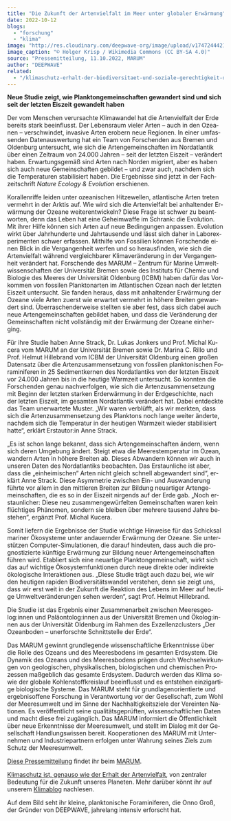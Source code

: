 ```yaml
---
title: "Die Zu­kunft der Artenvielfalt im Meer un­ter glo­ba­ler Er­wär­mung"
date: 2022-10-12
blogs: 
  - "forschung"
  - "klima"
image: "http://res.cloudinary.com/deepwave-org/image/upload/v1747244421/deepwave.org/Elphidium_crispum_1_Foraminifera.jpg"
image_caption: "© Holger Krisp / Wikimedia Commons (CC BY-SA 4.0)"
source: "Pressemitteilung, 11.10.2022, MARUM"
author: "DEEPWAVE"
related: 
  - "/klimaschutz-erhalt-der-biodiversitaet-und-soziale-gerechtigkeit-diese-aufgaben-lassen-sich-nur-im-dreiklang-loesen/"
---
```


**Neue Stu­die zeigt, wie Plank­ton­ge­mein­schaf­ten ge­wan­dert sind und sich seit der letz­ten Eis­zeit** **ge­wandelt ha­ben**

Der vom Men­schen ver­ur­sach­te Kli­ma­wan­del hat die Artenvielfalt der Erde be­reits stark be­ein­flusst. Der Le­bens­raum vie­ler Ar­ten – auch in den Ozea­nen – ver­schwin­det, in­va­si­ve Ar­ten er­obern neue Re­gio­nen. In ei­ner um­fas­sen­den Da­ten­aus­wer­tung hat ein Team von For­schen­den aus Bre­men und Ol­den­burg un­ter­sucht, wie sich die Ar­ten­ge­mein­schaf­ten im Nord­at­lan­tik über ei­nen Zeit­raum von 24.000 Jah­ren – seit der letz­ten Eis­zeit – ver­än­dert ha­ben. Er­war­tungs­ge­mäß sind Ar­ten nach Nor­den mi­griert, aber es ha­ben sich auch neue Ge­mein­schaf­ten ge­bil­det – und zwar auch, nach­dem sich die Tem­pe­ra­tu­ren sta­bi­li­siert ha­ben. Die Er­geb­nis­se sind jetzt in der Fach­zeit­schrift _Nature Ecology & Evolution_ er­schie­nen.

Ko­ral­len­rif­fe lei­den un­ter ozea­ni­schen Hit­ze­wel­len, at­lan­ti­sche Ar­ten tre­ten ver­mehrt in der Ark­tis auf. Wie wird sich die Artenvielfalt bei an­hal­ten­der Er­wär­mung der Ozea­ne wei­ter­ent­wi­ckeln? Die­se Fra­ge ist schwer zu be­ant­wor­ten, denn das Le­ben hat eine Ge­heim­waf­fe im Schrank: die Evo­lu­ti­on. Mit ih­rer Hil­fe kön­nen sich Ar­ten auf neue Be­din­gun­gen an­pas­sen. Evo­lu­ti­on wirkt über Jahr­hun­der­te und Jahr­tau­sen­de und lässt sich da­her in La­bor­ex­pe­ri­men­ten schwer er­fas­sen. Mit­hil­fe von Fos­si­li­en kön­nen For­schen­de ei­nen Blick in die Ver­gan­gen­heit wer­fen und so her­aus­fin­den, wie sich die Artenvielfalt wäh­rend ver­gleich­ba­rer Kli­ma­ver­än­de­rung in der Ver­gan­gen­heit ver­än­dert hat. For­schen­de des MARUM – Zen­trum für Ma­ri­ne Um­welt­wis­sen­schaf­ten der Uni­ver­si­tät Bre­men so­wie des In­sti­tuts für Che­mie und Bio­lo­gie des Mee­res der Uni­ver­si­tät Ol­den­burg (ICBM) ha­ben da­für das Vor­kom­men von fos­si­len Plank­ton­ar­ten im At­lan­ti­schen Oze­an nach der letz­ten Eis­zeit un­ter­sucht. Sie fan­den her­aus, dass mit an­hal­ten­der Er­wär­mung der Ozea­ne vie­le Ar­ten zu­erst wie er­war­tet ver­mehrt in hö­he­re Brei­ten ge­wan­dert sind. Über­ra­schen­der­wei­se stell­ten sie aber fest, dass sich da­bei auch neue Ar­ten­ge­mein­schaf­ten ge­bil­det ha­ben, und dass die Ver­än­de­rung der Ge­mein­schaf­ten nicht voll­stän­dig mit der Er­wär­mung der Ozea­ne ein­her­ging.

Für ihre Stu­die ha­ben Anne Strack, Dr. Lu­kas Jon­kers und Prof. Mi­chal Ku­ce­ra vom MARUM an der Uni­ver­si­tät Bre­men so­wie Dr. Ma­ri­na C. Ril­lo und Prof. Hel­mut Hil­le­brand vom ICBM der Uni­ver­si­tät Ol­den­burg ei­nen gro­ßen Da­ten­satz über die Ar­ten­zu­sam­men­set­zung von fos­si­len plank­to­ni­schen Fo­ra­mi­ni­fe­ren in 25 Se­di­ment­ker­nen des Nord­at­lan­tiks von der letz­ten Eis­zeit vor 24.000 Jah­ren bis in die heu­ti­ge Warm­zeit un­ter­sucht. So konn­ten die For­schen­den ge­nau nach­ver­fol­gen, wie sich die Ar­ten­zu­sam­men­set­zung mit Be­ginn der letz­ten star­ken Erd­er­wär­mung in der Erd­ge­schich­te, nach der letz­ten Eis­zeit, im ge­sam­ten Nord­at­lan­tik ver­än­dert hat. Da­bei ent­deck­te das Team un­er­war­te­te Mus­ter. „Wir wa­ren ver­blüfft, als wir merk­ten, dass sich die Ar­ten­zu­sam­men­set­zung des Plank­tons noch lan­ge wei­ter än­der­te, nach­dem sich die Tem­pe­ra­tur in der heu­ti­gen Warm­zeit wie­der sta­bi­li­siert hat­te“, er­klärt Er­st­au­tor:in Anne Strack.

„Es ist schon lan­ge be­kannt, dass sich Ar­ten­ge­mein­schaf­ten än­dern, wenn sich de­ren Um­ge­bung än­dert. Steigt etwa die Mee­res­tem­pe­ra­tur im Oze­an, wan­dern Ar­ten in hö­he­re Brei­ten ab. Die­ses Ab­wan­dern kön­nen wir auch in un­se­ren Da­ten des Nord­at­lan­tiks be­ob­ach­ten. Das Er­staun­li­che ist aber, dass die „ein­hei­mi­schen“ Ar­ten nicht gleich schnell ab­ge­wan­dert sind“, er­klärt Anne Strack. Die­se Asym­me­trie zwi­schen Ein- und Aus­wan­de­rung führ­te vor al­lem in den mitt­le­ren Brei­ten zur Bil­dung neu­ar­ti­ger Ar­ten­ge­mein­schaf­ten, die es so in der Eis­zeit nir­gends auf der Erde gab. „Noch er­staun­li­cher: Die­se neu zu­sam­men­ge­wür­fel­ten Ge­mein­schaf­ten wa­ren kein flüch­ti­ges Phä­no­men, son­dern sie blei­ben über meh­re­re tau­send Jah­re be­ste­hen“, er­gänzt Prof. Mi­chal Ku­ce­ra.

So­mit lie­fern die Er­geb­nis­se der Stu­die wich­ti­ge Hin­wei­se für das Schick­sal ma­ri­ner Öko­sys­te­me un­ter an­dau­ern­der Er­wär­mung der Ozea­ne. Sie un­ter­stüt­zen Com­pu­ter-Si­mu­la­tio­nen, die dar­auf hin­deu­ten, dass auch die pro­gnos­ti­zier­te künf­ti­ge Er­wär­mung zur Bil­dung neu­er Ar­ten­ge­mein­schaf­ten füh­ren wird. Eta­bliert sich eine neu­ar­ti­ge Plank­ton­ge­mein­schaft, wirkt sich das auf wich­ti­ge Öko­sys­tem­funk­tio­nen durch neue di­rek­te oder in­di­rek­te öko­lo­gi­sche In­ter­ak­tio­nen aus. „Die­se Stu­die trägt auch dazu bei, wie wir den heu­ti­gen ra­pi­den Bio­di­ver­si­täts­wan­del ver­ste­hen, denn sie zeigt uns, dass wir erst weit in der Zu­kunft die Re­ak­ti­on des Le­bens im Meer auf heu­ti­ge Um­welt­ver­än­de­run­gen se­hen wer­den“, sagt Prof. Hel­mut Hil­le­brand.

Die Stu­die ist das Er­geb­nis ei­ner Zu­sam­men­ar­beit zwi­schen Mee­res­geo­log:in­nen und Pa­lä­on­to­log:in­nen aus der Uni­ver­si­tät Bre­men und Öko­log:in­nen aus der Uni­ver­si­tät Ol­den­burg im Rah­men des Ex­zel­lenz­clus­ters „Der Oze­an­bo­den – un­er­forsch­te Schnitt­stel­le der Erde“.

Das MARUM ge­winnt grund­le­gen­de wis­sen­schaft­li­che Er­kennt­nis­se über die Rol­le des Oze­ans und des Mee­res­bo­dens im ge­sam­ten Erd­sys­tem. Die Dy­na­mik des Oze­ans und des Mee­res­bo­dens prä­gen durch Wech­sel­wir­kun­gen von geo­lo­gi­schen, phy­si­ka­li­schen, bio­lo­gi­schen und che­mi­schen Pro­zes­sen maß­geb­lich das ge­sam­te Erd­sys­tem. Da­durch wer­den das Kli­ma so­wie der glo­ba­le Koh­len­stoff­kreis­lauf be­ein­flusst und es ent­ste­hen ein­zig­ar­ti­ge bio­lo­gi­sche Sys­te­me. Das MARUM steht für grund­la­gen­ori­en­tier­te und er­geb­nis­of­fe­ne For­schung in Ver­ant­wor­tung vor der Ge­sell­schaft, zum Wohl der Mee­res­um­welt und im Sin­ne der Nach­hal­tig­keits­zie­le der Ver­ein­ten Na­tio­nen. Es ver­öf­fent­licht sei­ne qua­li­täts­ge­prüf­ten, wis­sen­schaft­li­chen Da­ten und macht die­se frei zu­gäng­lich. Das MARUM in­for­miert die Öffent­lich­keit über neue Er­kennt­nis­se der Mee­res­um­welt, und stellt im Dia­log mit der Ge­sell­schaft Hand­lungs­wis­sen be­reit. Ko­ope­ra­tio­nen des MARUM mit Un­ter­neh­men und In­dus­trie­part­nern er­fol­gen un­ter Wah­rung sei­nes Ziels zum Schutz der Mee­res­um­welt.

[Diese Pressemitteilung](https://www.marum.de/Entdecken/Die-Zukunft-der-Artenvielfalt-im-Meer-unter-globaler-Erwaermung.html) findet ihr beim [MARUM](https://www.marum.de/index.html).

[Klimaschutz ist, genauso wie der Erhalt der Artenvielfalt](https://www.deepwave.org/klimaschutz-erhalt-der-biodiversitaet-und-soziale-gerechtigkeit-diese-aufgaben-lassen-sich-nur-im-dreiklang-loesen/), von zentraler Bedeutung für die Zukunft unseres Planeten. Mehr darüber könnt ihr auf unserem [Klimablog](https://www.deepwave.org/blogs/klima/) nachlesen.

Auf dem Bild seht ihr kleine, planktonische Foraminiferen, die Onno Groß, der Gründer von DEEPWAVE, jahrelang intensiv erforscht hat.
